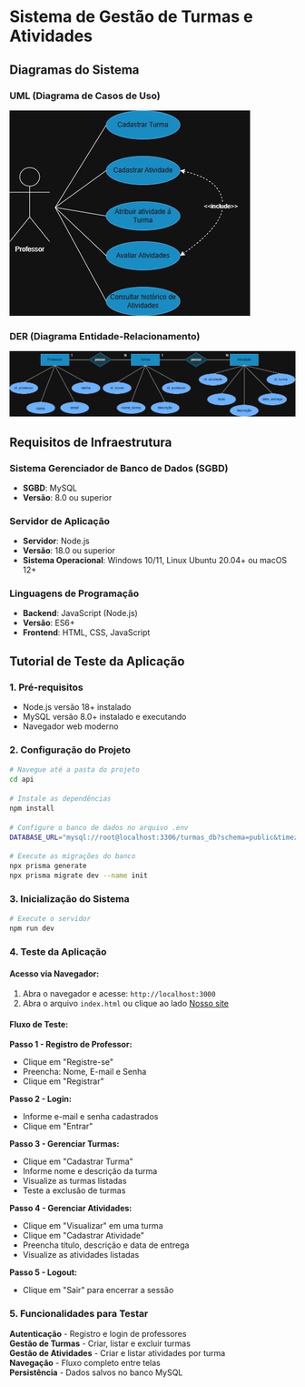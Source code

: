 # Sistema de Gestão de Turmas e Atividades

## Diagramas do Sistema

### UML (Diagrama de Casos de Uso)
![Diagrama UML](./docs/UML.png)

### DER (Diagrama Entidade-Relacionamento)
![Diagrama DER](./docs/DER.png)

## Requisitos de Infraestrutura

### Sistema Gerenciador de Banco de Dados (SGBD)
- **SGBD**: MySQL
- **Versão**: 8.0 ou superior

### Servidor de Aplicação
- **Servidor**: Node.js
- **Versão**: 18.0 ou superior
- **Sistema Operacional**: Windows 10/11, Linux Ubuntu 20.04+ ou macOS 12+

### Linguagens de Programação
- **Backend**: JavaScript (Node.js)
- **Versão**: ES6+
- **Frontend**: HTML, CSS, JavaScript

## Tutorial de Teste da Aplicação

### 1. Pré-requisitos
- Node.js versão 18+ instalado
- MySQL versão 8.0+ instalado e executando
- Navegador web moderno

### 2. Configuração do Projeto

```bash
# Navegue até a pasta do projeto
cd api

# Instale as dependências
npm install

# Configure o banco de dados no arquivo .env
DATABASE_URL="mysql://root@localhost:3306/turmas_db?schema=public&timezone=UTC"

# Execute as migrações do banco
npx prisma generate
npx prisma migrate dev --name init
```

### 3. Inicialização do Sistema

```bash
# Execute o servidor
npm run dev
```

### 4. Teste da Aplicação

#### Acesso via Navegador:
1. Abra o navegador e acesse: `http://localhost:3000`
2. Abra o arquivo `index.html` ou clique ao lado [Nosso site](https://lailacm.github.io/escolaavaliacao/)

#### Fluxo de Teste:

**Passo 1 - Registro de Professor:**
- Clique em "Registre-se"
- Preencha: Nome, E-mail e Senha
- Clique em "Registrar"

**Passo 2 - Login:**
- Informe e-mail e senha cadastrados
- Clique em "Entrar"

**Passo 3 - Gerenciar Turmas:**
- Clique em "Cadastrar Turma"
- Informe nome e descrição da turma
- Visualize as turmas listadas
- Teste a exclusão de turmas

**Passo 4 - Gerenciar Atividades:**
- Clique em "Visualizar" em uma turma
- Clique em "Cadastrar Atividade"
- Preencha título, descrição e data de entrega
- Visualize as atividades listadas

**Passo 5 - Logout:**
- Clique em "Sair" para encerrar a sessão

### 5. Funcionalidades para Testar

**Autenticação** - Registro e login de professores  
**Gestão de Turmas** - Criar, listar e excluir turmas  
**Gestão de Atividades** - Criar e listar atividades por turma  
**Navegação** - Fluxo completo entre telas  
**Persistência** - Dados salvos no banco MySQL  



